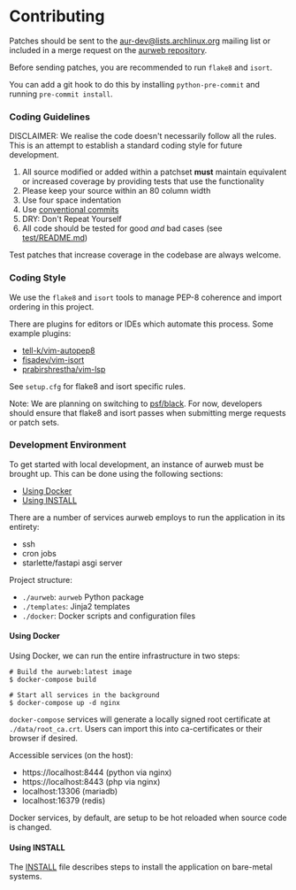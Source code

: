 # Contributing

Patches should be sent to the [aur-dev@lists.archlinux.org][1] mailing list
or included in a merge request on the [aurweb repository][2].

Before sending patches, you are recommended to run `flake8` and `isort`.

You can add a git hook to do this by installing `python-pre-commit` and running
`pre-commit install`.

[1]: https://lists.archlinux.org/listinfo/aur-dev
[2]: https://gitlab.archlinux.org/archlinux/aurweb

### Coding Guidelines

DISCLAIMER: We realise the code doesn't necessarily follow all the rules.
This is an attempt to establish a standard coding style for future
development.

1. All source modified or added within a patchset **must** maintain equivalent
   or increased coverage by providing tests that use the functionality
2. Please keep your source within an 80 column width
3. Use four space indentation
4. Use [conventional commits](https://www.conventionalcommits.org/en/v1.0.0/)
5. DRY: Don't Repeat Yourself
6. All code should be tested for good _and_ bad cases (see [test/README.md][3])

[3]: https://gitlab.archlinux.org/archlinux/aurweb/-/blob/master/test/README.md

Test patches that increase coverage in the codebase are always welcome.

### Coding Style

We use the `flake8` and `isort` tools to manage PEP-8 coherence and
import ordering in this project.

There are plugins for editors or IDEs which automate this process. Some
example plugins:

- [tell-k/vim-autopep8](https://github.com/tell-k/vim-autopep8)
- [fisadev/vim-isort](https://github.com/fisadev/vim-isort)
- [prabirshrestha/vim-lsp](https://github.com/prabirshrestha/vim-lsp)

See `setup.cfg` for flake8 and isort specific rules.

Note: We are planning on switching to [psf/black](https://github.com/psf/black).
For now, developers should ensure that flake8 and isort passes when submitting
merge requests or patch sets.

### Development Environment

To get started with local development, an instance of aurweb must be
brought up. This can be done using the following sections:

- [Using Docker](#using-docker)
- [Using INSTALL](#using-install)

There are a number of services aurweb employs to run the application
in its entirety:

- ssh
- cron jobs
- starlette/fastapi asgi server

Project structure:

- `./aurweb`: `aurweb` Python package
- `./templates`: Jinja2 templates
- `./docker`: Docker scripts and configuration files

#### Using Docker

Using Docker, we can run the entire infrastructure in two steps:

    # Build the aurweb:latest image
    $ docker-compose build

    # Start all services in the background
    $ docker-compose up -d nginx

`docker-compose` services will generate a locally signed root certificate
at `./data/root_ca.crt`. Users can import this into ca-certificates or their
browser if desired.

Accessible services (on the host):

- https://localhost:8444 (python via nginx)
- https://localhost:8443 (php via nginx)
- localhost:13306 (mariadb)
- localhost:16379 (redis)

Docker services, by default, are setup to be hot reloaded when source code
is changed.

#### Using INSTALL

The [INSTALL](INSTALL) file describes steps to install the application on
bare-metal systems.
